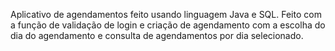 Aplicativo de agendamentos feito usando linguagem Java e SQL. Feito com a função de validação de login e criação de agendamento com a escolha do dia do agendamento e consulta de agendamentos por dia selecionado.
